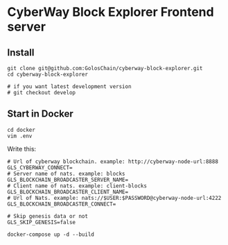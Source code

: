 # CyberWay Block Explorer Frontend server

## Install

```
git clone git@github.com:GolosChain/cyberway-block-explorer.git
cd cyberway-block-explorer

# if you want latest development version
# git checkout develop
```

## Start in Docker

```
cd docker
vim .env
```

Write this:
```
# Url of cyberway blockchain. example: http://cyberway-node-url:8888
GLS_CYBERWAY_CONNECT=
# Server name of nats. example: blocks
GLS_BLOCKCHAIN_BROADCASTER_SERVER_NAME=
# Client name of nats. example: client-blocks
GLS_BLOCKCHAIN_BROADCASTER_CLIENT_NAME=
# Url of Nats. example: nats://$USER:$PASSWORD@cyberway-node-url:4222
GLS_BLOCKCHAIN_BROADCASTER_CONNECT=

# Skip genesis data or not
GLS_SKIP_GENESIS=false

```

```
docker-compose up -d --build
```

